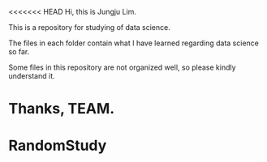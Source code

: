 <<<<<<< HEAD
Hi, this is Jungju Lim.

This is a repository for studying of data science.

The files in each folder contain what I have learned regarding data science so far.

Some files in this repository are not organized well, so please kindly understand it.

Thanks, TEAM.
=======
# RandomStudy
